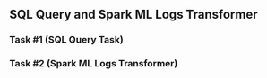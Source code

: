## SQL Query and Spark ML Logs Transformer

### Task #1 (SQL Query Task)

### Task #2 (Spark ML Logs Transformer)
